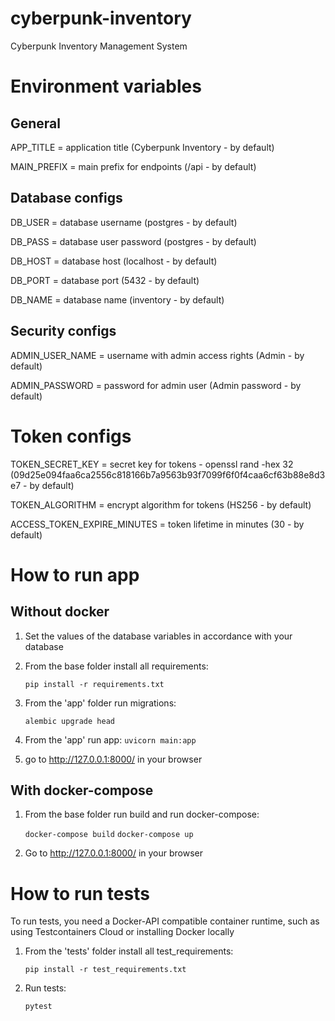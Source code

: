 # cyberpunk-inventory
Cyberpunk Inventory Management System


# Environment variables
## General

APP_TITLE = application title (Cyberpunk Inventory - by default)

MAIN_PREFIX = main prefix for endpoints (/api - by default)

## Database configs

DB_USER = database username (postgres - by default)

DB_PASS = database user password (postgres - by default)

DB_HOST = database host (localhost - by default)

DB_PORT = database port (5432 - by default)

DB_NAME = database name (inventory - by default)


## Security configs
ADMIN_USER_NAME = username with admin access rights (Admin - by default)

ADMIN_PASSWORD = password for admin user (Admin password - by default)

# Token configs
TOKEN_SECRET_KEY = secret key for tokens - openssl rand -hex 32 (09d25e094faa6ca2556c818166b7a9563b93f7099f6f0f4caa6cf63b88e8d3e7 - by default)

TOKEN_ALGORITHM = encrypt algorithm for tokens (HS256 - by default)

ACCESS_TOKEN_EXPIRE_MINUTES = token lifetime in minutes (30 - by default)


# How to run app

## Without docker

1) Set the values of the database variables in accordance with your database
2) From the base folder install all requirements:

    ``pip install -r requirements.txt``
3) From the 'app' folder run migrations:

    ``alembic upgrade head``
4) From the 'app' run app:
    ``uvicorn main:app``
5) go to http://127.0.0.1:8000/ in your browser
## With docker-compose

1) From the base folder run build and run docker-compose:

    ``docker-compose build``
    ``docker-compose up``
2) Go to http://127.0.0.1:8000/ in your browser

# How to run tests
To run tests, you need a Docker-API compatible container runtime, such as using Testcontainers Cloud or installing Docker locally

1) From the 'tests' folder install all test_requirements:
    
    ``pip install -r test_requirements.txt``
2) Run tests:

    ``pytest``
